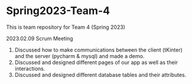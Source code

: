 # Spring2023-Team-4
This is team repository for Team 4 (Spring 2023)

2023.02.09 Scrum Meeting
1. Discussed how to make communications between the client (tKinter) and the server (pycharm & mysql) and made a demo.
2. Discussed and designed different pages of our app as well as their interactions.
3. Discussed and designed different database tables and their attributes.
